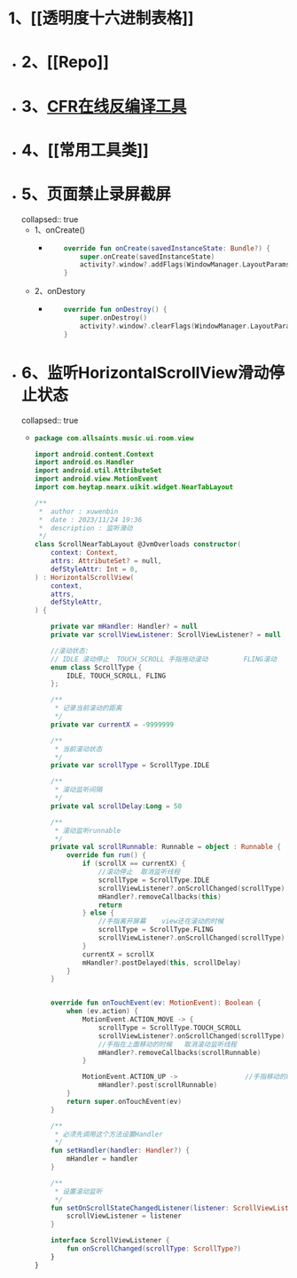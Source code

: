 # 1、[[透明度十六进制表格]]
- # 2、[[Repo]]
- # 3、[CFR在线反编译工具](http://www.javadecompilers.com/result)
- # 4、[[常用工具类]]
- # 5、页面禁止录屏截屏
  collapsed:: true
	- 1、onCreate()
		- ```kotlin
		      override fun onCreate(savedInstanceState: Bundle?) {
		          super.onCreate(savedInstanceState)
		          activity?.window?.addFlags(WindowManager.LayoutParams.FLAG_SECURE);
		      }
		  ```
	- 2、onDestory
		- ```kotlin
		      override fun onDestroy() {
		          super.onDestroy()
		          activity?.window?.clearFlags(WindowManager.LayoutParams.FLAG_SECURE)
		      }
		  ```
- # 6、监听HorizontalScrollView滑动停止状态
  collapsed:: true
	- ```kotlin
	  package com.allsaints.music.ui.room.view
	  
	  import android.content.Context
	  import android.os.Handler
	  import android.util.AttributeSet
	  import android.view.MotionEvent
	  import com.heytap.nearx.uikit.widget.NearTabLayout
	  
	  /**
	   *  author : xuwenbin
	   *  date : 2023/11/24 19:36
	   *  description : 监听滑动
	   */
	  class ScrollNearTabLayout @JvmOverloads constructor(
	      context: Context,
	      attrs: AttributeSet? = null,
	      defStyleAttr: Int = 0,
	  ) : HorizontalScrollView(
	      context,
	      attrs,
	      defStyleAttr,
	  ) {
	  
	      private var mHandler: Handler? = null
	      private var scrollViewListener: ScrollViewListener? = null
	  
	      //滚动状态:
	      // IDLE 滚动停止  TOUCH_SCROLL 手指拖动滚动         FLING滚动
	      enum class ScrollType {
	          IDLE, TOUCH_SCROLL, FLING
	      };
	  
	      /**
	       * 记录当前滚动的距离
	       */
	      private var currentX = -9999999
	  
	      /**
	       * 当前滚动状态
	       */
	      private var scrollType = ScrollType.IDLE
	  
	      /**
	       * 滚动监听间隔
	       */
	      private val scrollDelay:Long = 50
	  
	      /**
	       * 滚动监听runnable
	       */
	      private val scrollRunnable: Runnable = object : Runnable {
	          override fun run() {
	              if (scrollX == currentX) {
	                  //滚动停止  取消监听线程
	                  scrollType = ScrollType.IDLE
	                  scrollViewListener?.onScrollChanged(scrollType)
	                  mHandler?.removeCallbacks(this)
	                  return
	              } else {
	                  //手指离开屏幕    view还在滚动的时候
	                  scrollType = ScrollType.FLING
	                  scrollViewListener?.onScrollChanged(scrollType)
	              }
	              currentX = scrollX
	              mHandler?.postDelayed(this, scrollDelay)
	          }
	      }
	  
	  
	      override fun onTouchEvent(ev: MotionEvent): Boolean {
	          when (ev.action) {
	              MotionEvent.ACTION_MOVE -> {
	                  scrollType = ScrollType.TOUCH_SCROLL
	                  scrollViewListener?.onScrollChanged(scrollType)
	                  //手指在上面移动的时候   取消滚动监听线程
	                  mHandler?.removeCallbacks(scrollRunnable)
	              }
	  
	              MotionEvent.ACTION_UP ->                 //手指移动的时候
	                  mHandler?.post(scrollRunnable)
	          }
	          return super.onTouchEvent(ev)
	      }
	  
	      /**
	       * 必须先调用这个方法设置Handler
	       */
	      fun setHandler(handler: Handler?) {
	          mHandler = handler
	      }
	  
	      /**
	       * 设置滚动监听
	       */
	      fun setOnScrollStateChangedListener(listener: ScrollViewListener?) {
	          scrollViewListener = listener
	      }
	  
	      interface ScrollViewListener {
	          fun onScrollChanged(scrollType: ScrollType?)
	      }
	  }
	  ```